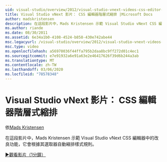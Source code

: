 ```yaml
---
uid: visual-studio/overview/2012/visual-studio-vnext-videos-css-editor-hierarchical-indentation
title: Visual Studio vNext 影片： CSS 編輯器階層式縮排 |Microsoft Docs
author: madskristensen
description: 在這段影片中，Mads Kristensen 示範 Visual Studio vNext CSS 編輯器中的改良功能，其會根據其 selecto 將樣式規則自動縮排 。
ms.author: riande
ms.date: 08/30/2011
ms.assetid: 6e34a1b0-4108-4524-b858-430e742abe44
msc.legacyurl: /visual-studio/overview/2012/visual-studio-vnext-videos-css-editor-hierarchical-indentation
msc.type: video
ms.openlocfilehash: a56970036f44ffa795b2daa8bc9ff272d01c4ec1
ms.sourcegitcommit: e7e91932a6e91a63e2e46417626f39d6b244a3ab
ms.translationtype: MT
ms.contentlocale: zh-TW
ms.lasthandoff: 03/06/2020
ms.locfileid: "78578348"
---
```

# <a name="visual-studio-vnext-videos-css-editor-hierarchical-indentation"></a>Visual Studio vNext 影片： CSS 編輯器階層式縮排

依[Mads Kristensen](https://github.com/madskristensen)

在這段影片中，Mads Kristensen 示範 Visual Studio vNext CSS 編輯器中的改良功能，它會根據其選取器自動縮排樣式規則。

[&#9654;觀看影片（1分鐘）](https://channel9.msdn.com/Blogs/ASP-NET-Site-Videos/visual-studio-vnext-videos-css-editor-hierarchical-indentation)

